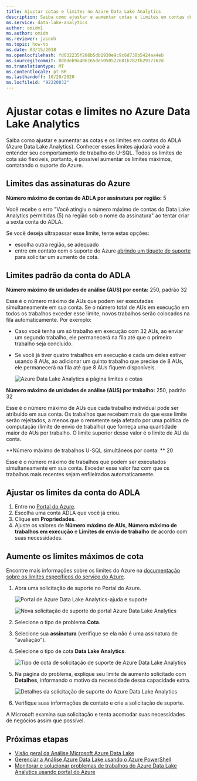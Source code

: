 ```yaml
---
title: Ajustar cotas e limites no Azure Data Lake Analytics
description: Saiba como ajustar e aumentar cotas e limites em contas do ADLA (Azure Data Lake Analytics).
ms.service: data-lake-analytics
author: omidm1
ms.author: omidm
ms.reviewer: jasonh
ms.topic: how-to
ms.date: 03/15/2018
ms.openlocfilehash: fd032235f286b5db1930e9c9c6d730b5424aa4eb
ms.sourcegitcommit: 8d8deb9a406165de5050522681b782fb2917762d
ms.translationtype: MT
ms.contentlocale: pt-BR
ms.lasthandoff: 10/20/2020
ms.locfileid: "92220832"
---
```

# <a name="adjust-quotas-and-limits-in-azure-data-lake-analytics"></a>Ajustar cotas e limites no Azure Data Lake Analytics

Saiba como ajustar e aumentar as cotas e os limites em contas do ADLA (Azure Data Lake Analytics). Conhecer esses limites ajudará você a entender seu comportamento de trabalho do U-SQL. Todos os limites de cota são flexíveis, portanto, é possível aumentar os limites máximos, contatando o suporte do Azure.

## <a name="azure-subscriptions-limits"></a>Limites das assinaturas do Azure

**Número máximo de contas do ADLA por assinatura por região:** 5

Você recebe o erro "Você atingiu o número máximo de contas do Data Lake Analytics permitidas (5) na região sob o nome da assinatura" ao tentar criar a sexta conta do ADLA.

Se você deseja ultrapassar esse limite, tente estas opções:

- escolha outra região, se adequado
- entre em contato com o suporte do Azure [abrindo um tíquete de suporte](#increase-maximum-quota-limits) para solicitar um aumento de cota.

## <a name="default-adla-account-limits"></a>Limites padrão da conta do ADLA

**Número máximo de unidades de análise (AUS) por conta:** 250, padrão 32

Esse é o número máximo de AUs que podem ser executadas simultaneamente em sua conta. Se o número total de AUs em execução em todos os trabalhos exceder esse limite, novos trabalhos serão colocados na fila automaticamente. Por exemplo:

- Caso você tenha um só trabalho em execução com 32 AUs, ao enviar um segundo trabalho, ele permanecerá na fila até que o primeiro trabalho seja concluído.
- Se você já tiver quatro trabalhos em execução e cada um deles estiver usando 8 AUs, ao adicionar um quinto trabalho que precise de 8 AUs, ele permanecerá na fila até que 8 AUs fiquem disponíveis.

    ![Azure Data Lake Analytics a página limites e cotas](./media/data-lake-analytics-quota-limits/adjust-quota-limits.png)

**Número máximo de unidades de análise (AUS) por trabalho:** 250, padrão 32

Esse é o número máximo de AUs que cada trabalho individual pode ser atribuído em sua conta. Os trabalhos que recebem mais do que esse limite serão rejeitados, a menos que o remetente seja afetado por uma política de computação (limite de envio de trabalho) que forneça uma quantidade maior de AUs por trabalho. O limite superior desse valor é o limite de AU da conta.

**Número máximo de trabalhos U-SQL simultâneos por conta: ** 20

Esse é o número máximo de trabalhos que podem ser executados simultaneamente em sua conta. Exceder esse valor faz com que os trabalhos mais recentes sejam enfileirados automaticamente.

## <a name="adjust-adla-account-limits"></a>Ajustar os limites da conta do ADLA

1. Entre no [Portal do Azure](https://portal.azure.com).
2. Escolha uma conta ADLA que você já criou.
3. Clique em **Propriedades**.
4. Ajuste os valores de **Número máximo de AUs**, **Número máximo de trabalhos em execução** e **Limites de envio de trabalho** de acordo com suas necessidades.

## <a name="increase-maximum-quota-limits"></a>Aumente os limites máximos de cota

Encontre mais informações sobre os limites do Azure na [documentação sobre os limites específicos do serviço do Azure](../azure-resource-manager/management/azure-subscription-service-limits.md#data-lake-analytics-limits).

1. Abra uma solicitação de suporte no Portal do Azure.

   ![Portal de Azure Data Lake Analytics-ajuda e suporte](./media/data-lake-analytics-quota-limits/data-lake-analytics-quota-help-support.png)

   ![Nova solicitação de suporte do portal Azure Data Lake Analytics](./media/data-lake-analytics-quota-limits/data-lake-analytics-quota-support-request.png)

2. Selecione o tipo de problema **Cota**.

3. Selecione sua **assinatura** (verifique se ela não é uma assinatura de "avaliação").

4. Selecione o tipo de cota **Data Lake Analytics**.

   ![Tipo de cota de solicitação de suporte de Azure Data Lake Analytics](./media/data-lake-analytics-quota-limits/data-lake-analytics-quota-support-request-basics.png)

5. Na página do problema, explique seu limite de aumento solicitado com **Detalhes**, informando o motivo da necessidade dessa capacidade extra.

   ![Detalhes da solicitação de suporte do Azure Data Lake Analytics](./media/data-lake-analytics-quota-limits/data-lake-analytics-quota-support-request-details.png)

6. Verifique suas informações de contato e crie a solicitação de suporte.

A Microsoft examina sua solicitação e tenta acomodar suas necessidades de negócios assim que possível.

## <a name="next-steps"></a>Próximas etapas

- [Visão geral da Análise Microsoft Azure Data Lake](data-lake-analytics-overview.md)
- [Gerenciar a Análise Azure Data Lake usando o Azure PowerShell](data-lake-analytics-manage-use-powershell.md)
- [Monitorar e solucionar problemas de trabalhos do Azure Data Lake Analytics usando portal do Azure](data-lake-analytics-monitor-and-troubleshoot-jobs-tutorial.md)
